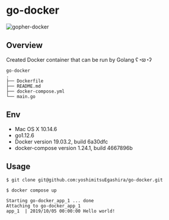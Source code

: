 # go-docker

<img alt="gopher-docker" src="https://miro.medium.com/max/4128/1*CO20-3P183ZAqrsJlF7n_A.png">

## Overview

Created Docker container that can be run by Golang ʕ◔ϖ◔ʔ

```
go-docker
.
├── Dockerfile
├── README.md
├── docker-compose.yml
└── main.go
```

## Env

- Mac OS X 10.14.6
- go1.12.6
- Docker version 19.03.2, build 6a30dfc
- docker-compose version 1.24.1, build 4667896b

## Usage

```console
$ git clone git@github.com:yoshimitsuEgashira/go-docker.git

$ docker compose up

Starting go-docker_app_1 ... done
Attaching to go-docker_app_1
app_1  | 2019/10/05 00:00:00 Hello world!
```
